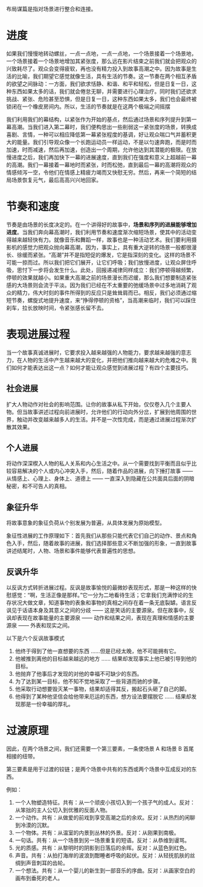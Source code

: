 
布局谋篇是指对场景进行整合和连接。

# 进度

如果我们慢慢地转动螺丝，一点一点地，一点一点地，一个场景接着一个场景地，一个场景接着一个场景地增加其紧张度，那么远在影片结束之前我们就会把观众的兴致耗尽了。观众会变得疲软，再也没有精力投入到故事高潮之中。因为故事是生活的比喻，我们期望它感觉就像生活，具有生活的节奏。这一节奏在两个相互矛盾的欲望之间脉动：一方面，我们欲求恬静、和谐、和平和轻松，但是日复一日，这种东西如果太多的话，我们就会倦怠无聊，并需要进行心理治疗。同时我们还欲求挑战、紧张、危险甚至恐惧，但是日复一日，这种东西如果太多，我们也会最终被锁闭在一个橡皮房间内。所以，生活的节奏就是在这两个极端之间摇摆

我们利用我们的幕结构，以紧张作为开始的基点，然后通过场景和序列提升到第一幕高潮。当我们进入第二幕时，我们便构思出一些削弱这一紧张度的场景，转换成喜剧、言情，一种可以相应降低第一幕紧张程度的基调，好让观众喘口气并蓄积更大的能量。我们引导观众像一个长跑运动员一样运动，不是以匀速奔跑，而是时而加速，时而减速，然后再加速，创造出一个周期，允许他达到其潜能的极限。在放慢进度之后，我们再加快下一幕的进展速度，直到我们在强度和意义上超越前一幕的高潮。我们一幕接着一幕地时而紧张，时而松弛，直到最后一幕的高潮将观众的情感倾泻一空，令他们在情感上精疲力竭而又快慰无穷。然后，再来一个简短的结局场景恢复元气，最后高高兴兴地回家。
# 节奏和速度

节奏是由场景的长度决定的。在一个讲得好的故事中，**场景和序列的进展能够增加进度**。当我们奔向幕高潮时，我们利用节奏和速度渐次缩短场景，使其中的活动变得越来越轻快有力。就像音乐和舞蹈一样，故事也是一种活动艺术。我们要利用摄影机的感觉力把观众抛向幕高潮，因为，事实上，具有重大逆转的场景一般都很漫长、徐缓而紧张。“高潮”并不是指短促的爆发，它是指深刻的变化。这样的场景不可能一掠而过。所以我们把它们展开，让它们呼吸；我们放慢进度，让观众屏住呼吸，思忖下一步将会发生什么。此处，回报递减律同样成立：我们停顿得越频繁，停顿的效果就越小。如果重大高潮之前的场景漫长而迟缓，那么我们想要制造紧张感的大场景则会流于平淡。因为我们已经在不太重要的弛缓场景中过多地消耗了观众的精力，伟大时刻的事件所得到的反应只是耸耸肩而已。相反，我们必须通过缩短节奏，螺旋式地提升速度，来“挣得停顿的资格”，当高潮来临时，我们可以踩住刹车，拉长放映时间，令紧张感长留不去。

# 表现进展过程

当一个故事真诚进展时，它要求投入越来越强的人物能力，要求越来越强的意志力，在人物的生活中产生越来越大的变化，并把他们推向越来越大的危难之中。我们如何才能表达出这一点？如何才能让观众感觉到进展过程？有四个主要技巧。

## 社会进展

扩大人物动作对社会的影响范围。让你的故事从私下开始，仅仅卷入几个主要人物。但当故事讲述过程向前进展时，允许他们的行动向外分岔，扩展到他周围的世界，触动并改变越来越多人的生活。并不是一次性完成，而是通过进展过程渐次扩散其效果。

## 个人进展

将动作深深楔入人物的私人关系和内心生活之中。从一个需要找到平衡而且似乎比较容易解决的个人或内心冲突入手，然后，随着作品的进展，向下捶打故事 —— 从情感上、心理上、身体上、道德上 —— 一直深入到隐藏在公共面具后面的阴暗秘密，和不可告人的真相。

## 象征升华

将故事意象的象征负荷从个别发展为普遍，从具体发展为原始模型。

象征性进展的工作原理如下：首先我们从那些只能代表它们自己的动作、景点和角色入手，然后，随着故事的进展，我们选择那些意义不断加强的形象，一直到故事讲述结尾时，人物、场景和事件能够代表普遍性的思想。

## 反讽升华

以反讽方式转折进展过程。反讽是故事愉悦的最微妙表现形式，那是一种这样的快慰感觉：“啊，生活正像是那样。”它一分为二地看待生活；它拿我们充满悖论的生存状况大做文章，知道事物的表象和事物的真相之间存在着一条无底裂罅。语言反讽见于话语本身及其意义之间的分歧 —— 这是笑话的主要源泉。但在故事中，反讽却表现在故事能量的主要源泉 —— 动作和结果之间，表现在真理和情感的主要源泉 —— 外表和现实之间。

以下是六个反讽故事模式

1. 他终于得到了他一直想要的东西 ……但是已经太晚，他不可能拥有它。
2. 他被推到离他的目标越来越远的地方 …… 结果却发现事实上他已被引导到他的目标。
3. 他抛弃了他事后才发现的对他的幸福不可缺少的东西。
4. 为了达到某一目标，他不知不觉地采取了一些背道而驰的步骤。
5. 他采取行动想要毁灭某一事物，结果却适得其反，搬起石头砸了自己的脚。
6. 他得到了某种他坚信会给他带来厄运的东西，想方设法要摆脱它 …… 结果却发现那是一份幸福的厚礼。

# 过渡原理

因此，在两个场景之间，我们还需要一个第三要素，一条使场景 A 和场景 B 首尾相接的纽带。

第三要素是用于过渡的铰链；是两个场景中共有的东西或两个场景中互成反对的东西。

例如： 
1. 一个人物塑造特征。共有：从一个顽皮小孩切入到一个孩子气的成人。反对：从笨拙的主人公切入到优雅的反面人物。 
2. 一个动作。共有：从做爱的前戏到享受高潮之后的余欢。反对：从热烈的闲聊到冷漠的沉默。 
3. 一个物体。共有：从温室的内景到丛林的外景。反对：从刚果到南极。 
4. 一句话。共有：从一个场景到另一场景重复的短语。反对：从恭维到谩骂。 
5. 光的质感。共有：从黎明时的阴影到日落后的余晖。反对：从蓝色到红色。
6. 声音。共有：从拍打海岸的波浪到酣睡者呼吸的起伏。反对：从轻抚肌肤的丝绸到声音刺耳的齿轮。 
7. 一个想法。共有：从一个婴儿的新生到一部音乐的序曲。反对：从画家空白的画布到垂死的老人。